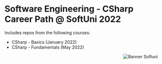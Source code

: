 # Software Engineering - CSharp Career Path @ SoftUni 2022  
Includes repos from the following courses:  
* CSharp - Basics (January 2022)
* CSharp - Fundamentals (May 2022)

<p align="right">
  <img src="https://cdn.discordapp.com/attachments/659853809165533186/978742299922157678/softuniLogo-1001597880.png" alt="Banner Softuni"/>
</p>
